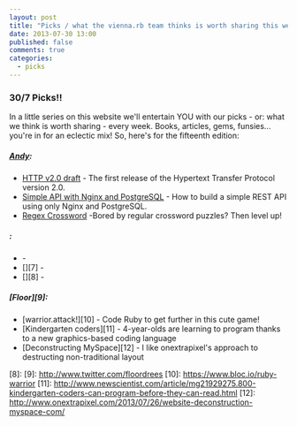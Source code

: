 ```yaml
---
layout: post
title: "Picks / what the vienna.rb team thinks is worth sharing this week"
date: 2013-07-30 13:00
published: false
comments: true
categories:
  - picks
---
```


### 30/7 Picks!!

In a little series on this website we'll entertain YOU with our picks - or: what we think is worth sharing - every week.
Books, articles, gems, funsies... you're in for an eclectic mix! So, here's for the fifteenth edition:

##### [Andy][1]:
  - [HTTP v2.0 draft][2] - The first release of the Hypertext Transfer Protocol version 2.0.
  - [Simple API with Nginx and PostgreSQL][3] - How to build a simple REST API using only Nginx and PostgreSQL.
  - [Regex Cross­word][4] -Bored by regular crossword puzzles? Then level up!
  
##### [][5]:
  - [][6] - 
  - [][7] - 
  - [][8] - 
  
##### [Floor][9]:
  - [warrior.attack!][10] - Code Ruby to get further in this cute game!
  - [Kindergarten coders][11] - 4-year-olds are learning to program thanks to a new graphics-based coding language
  - [Deconstructing MySpace][12] - I like onextrapixel's approach to destructing non-traditional layout 

[1]: http://www.twitter.com/pxlpnk
[2]: http://http2.github.io/http2-spec//
[3]: http://rny.io/nginx/postgresql/2013/07/26/simple-api-with-nginx-and-postgresql.html
[4]: http://regexcrossword.com/
[5]: http://www.twitter.com/
[6]: 
[7]: 
[8]: 
[9]: http://www.twitter.com/floordrees
[10]: https://www.bloc.io/ruby-warrior
[11]: http://www.newscientist.com/article/mg21929275.800-kindergarten-coders-can-program-before-they-can-read.html
[12]: http://www.onextrapixel.com/2013/07/26/website-deconstruction-myspace-com/
